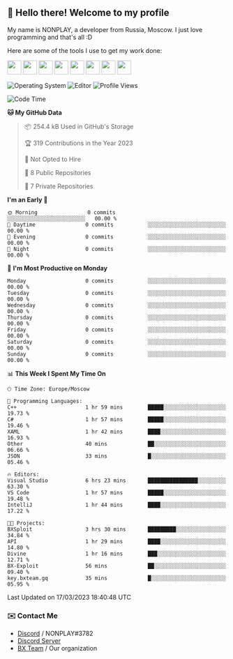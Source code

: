 ## :wave: Hello there! Welcome to my profile

My name is NONPLAY, a developer from Russia, Moscow. I just love programming and that's all :D

Here are some of the tools I use to get my work done:

<kbd><img height="32" src="https://img.icons8.com/color/2x/visual-studio-code-2019.png"></kbd>
<kbd><img height="32" src="https://img.icons8.com/color/2x/linux.png"></kbd>
<kbd><img height="32" src="https://img.icons8.com/fluent/2x/console.png"></kbd>
<kbd><img height="32" src="https://img.icons8.com/color/2x/open-source.png"></kbd>
<kbd><img height="32" src="https://img.icons8.com/color/2x/git.png"></kbd>
<kbd><img height="32" src="https://img.icons8.com/color/2x/nginx.png"></kbd>
<a href="?#gh-light-mode-only"><kbd><img height="32" src="https://img.icons8.com/metro/2x/mysql.png"></kbd></a>
<a href="?#gh-dark-mode-only"><kbd><img height="32" src="https://img.icons8.com/FFFFFF/metro/2x/mysql.png"></kbd></a>

![Operating System](https://img.shields.io/badge/OS-Windows%2010%20Pro-informational?style=for-the-badge&logo=Windows&logoColor=white&color=007ec6)
![Editor](https://img.shields.io/badge/Editor-VS%20Code-informational?style=for-the-badge&logo=Visual%20Studio%20Code&logoColor=white&color=007ec6)
![Profile Views](https://komarev.com/ghpvc/?username=NONPLAYT&color=blue&style=for-the-badge)

<!--START_SECTION:waka-->
![Code Time](http://img.shields.io/badge/Code%20Time-89%20hrs%2034%20mins-blue)

**🐱 My GitHub Data** 

> 📦 254.4 kB Used in GitHub's Storage 
 > 
> 🏆 319 Contributions in the Year 2023
 > 
> 🚫 Not Opted to Hire
 > 
> 📜 8 Public Repositories 
 > 
> 🔑 7 Private Repositories 
 > 
**I'm an Early 🐤** 

```text
🌞 Morning                0 commits           ░░░░░░░░░░░░░░░░░░░░░░░░░   00.00 % 
🌆 Daytime                0 commits           ░░░░░░░░░░░░░░░░░░░░░░░░░   00.00 % 
🌃 Evening                0 commits           ░░░░░░░░░░░░░░░░░░░░░░░░░   00.00 % 
🌙 Night                  0 commits           ░░░░░░░░░░░░░░░░░░░░░░░░░   00.00 % 
```
📅 **I'm Most Productive on Monday** 

```text
Monday                   0 commits           ░░░░░░░░░░░░░░░░░░░░░░░░░   00.00 % 
Tuesday                  0 commits           ░░░░░░░░░░░░░░░░░░░░░░░░░   00.00 % 
Wednesday                0 commits           ░░░░░░░░░░░░░░░░░░░░░░░░░   00.00 % 
Thursday                 0 commits           ░░░░░░░░░░░░░░░░░░░░░░░░░   00.00 % 
Friday                   0 commits           ░░░░░░░░░░░░░░░░░░░░░░░░░   00.00 % 
Saturday                 0 commits           ░░░░░░░░░░░░░░░░░░░░░░░░░   00.00 % 
Sunday                   0 commits           ░░░░░░░░░░░░░░░░░░░░░░░░░   00.00 % 
```


📊 **This Week I Spent My Time On** 

```text
🕑︎ Time Zone: Europe/Moscow

💬 Programming Languages: 
C++                      1 hr 59 mins        █████░░░░░░░░░░░░░░░░░░░░   19.73 % 
C#                       1 hr 57 mins        █████░░░░░░░░░░░░░░░░░░░░   19.46 % 
XAML                     1 hr 42 mins        ████░░░░░░░░░░░░░░░░░░░░░   16.93 % 
Other                    40 mins             ██░░░░░░░░░░░░░░░░░░░░░░░   06.66 % 
JSON                     33 mins             █░░░░░░░░░░░░░░░░░░░░░░░░   05.46 % 

🔥 Editors: 
Visual Studio            6 hrs 23 mins       ████████████████░░░░░░░░░   63.30 % 
VS Code                  1 hr 57 mins        █████░░░░░░░░░░░░░░░░░░░░   19.48 % 
IntelliJ                 1 hr 44 mins        ████░░░░░░░░░░░░░░░░░░░░░   17.22 % 

🐱‍💻 Projects: 
BXSploit                 3 hrs 30 mins       █████████░░░░░░░░░░░░░░░░   34.84 % 
API                      1 hr 29 mins        ████░░░░░░░░░░░░░░░░░░░░░   14.80 % 
Divine                   1 hr 16 mins        ███░░░░░░░░░░░░░░░░░░░░░░   12.71 % 
BX-Exploit               56 mins             ██░░░░░░░░░░░░░░░░░░░░░░░   09.40 % 
key.bxteam.gq            35 mins             █░░░░░░░░░░░░░░░░░░░░░░░░   05.95 % 
```


 Last Updated on 17/03/2023 18:40:48 UTC
<!--END_SECTION:waka-->

### ✉️ Contact Me

- [Discord](https://discord.com/users/597087584090587177) / NONPLAY#3782
- [Discord Server](https://discord.gg/p7cxhw7E2M)
- [BX Team](https://github.com/BX-Team) / Our organization
